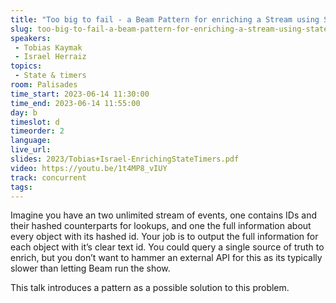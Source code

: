 ```yaml
---
title: "Too big to fail - a Beam Pattern for enriching a Stream using State and Timers"
slug: too-big-to-fail-a-beam-pattern-for-enriching-a-stream-using-state-and-timers
speakers:
 - Tobias Kaymak
 - Israel Herraiz
topics:
 - State & timers
room: Palisades
time_start: 2023-06-14 11:30:00
time_end: 2023-06-14 11:55:00
day: b
timeslot: d
timeorder: 2
language: 
live_url: 
slides: 2023/Tobias+Israel-EnrichingStateTimers.pdf
video: https://youtu.be/1t4MP8_vIUY
track: concurrent
tags:
---
```


Imagine you have an two unlimited stream of events, one contains IDs and their hashed counterparts for lookups, and one the full information about every object with its hashed id. Your job is to output the full information for each object with it’s clear text id. You could query a single source of truth to enrich, but you don’t want to hammer an external API for this as its typically slower than letting Beam run the show.
 
 This talk introduces a pattern as a possible solution to this problem.